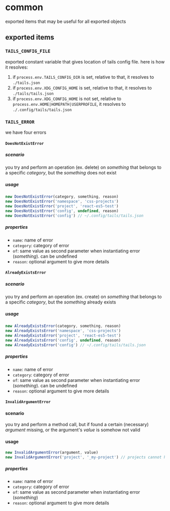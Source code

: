 # common

exported items that may be useful for all exported objects

## exported items

### `TAILS_CONFIG_FILE`

exported constant variable that gives location of tails config file. here is how it resolves:

1. if `process.env.TAILS_CONFIG_DIR` is set, relative to that, it resolves to `./tails.json`
1. if `process.env.XDG_CONFIG_HOME` is set, relative to that, it resolves to `./tails/tails.json`
1. if `process.env.XDG_CONFIG_HOME` is not set, relative to `process.env.HOME|HOMEPATH|USERPROFILE`, it resolves to `./.config/tails/tails.json`

### `TAILS_ERROR`

we have four errors

#### `DoesNotExistError`

##### scenario

you try and perform an operation (ex. delete) on _something_ that belongs to a specific _category_, but the _something_ does not exist

##### usage

```js
new DoesNotExistError(category, something, reason)
new DoesNotExistError('namespace', 'css-projects')
new DoesNotExistError('project', 'react-es5-test')
new DoesNotExistError('config', undefined, reason)
new DoesNotExistError('config') // ~/.config/tails/tails.json
```

##### properties

- `name`: name of error
- `category`: category of error
- `of`: same value as second parameter when instantiating error (_something_). can be undefined
- `reason`: optional argument to give more details

#### `AlreadyExistsError`

##### scenario

you try and perform an operation (ex. create) on _something_ that belongs to a specific _category_, but the _something_ already exists

##### usage

```js
new AlreadyExistsError(category, something, reason)
new AlreadyExistsError('namespace', 'css-projects')
new AlreadyExistsError('project', 'react-es5-test')
new AlreadyExistsError('config', undefined, reason)
new AlreadyExistsError('config') // ~/.config/tails/tails.json
```

##### properties

- `name`: name of error
- `category`: category of error
- `of`: same value as second parameter when instantiating error (_something_). can be undefined
- `reason`: optional argument to give more details

#### `InvalidArgumentError`

#### scenario

you try and perform a method call, but if found a certain (necessary) _argument_ missing, or the argument's _value_ is somehow not valid

#### usage

```js
new InvalidArgumentError(argument, value)
new InvalidArgumentError('project', '_my-project') // projects cannot have leading underscore
```

##### properties

- `name`: name of error
- `category`: category of error
- `of`: same value as second parameter when instantiating error (_something_)
- `reason`: optional argument to give more details

